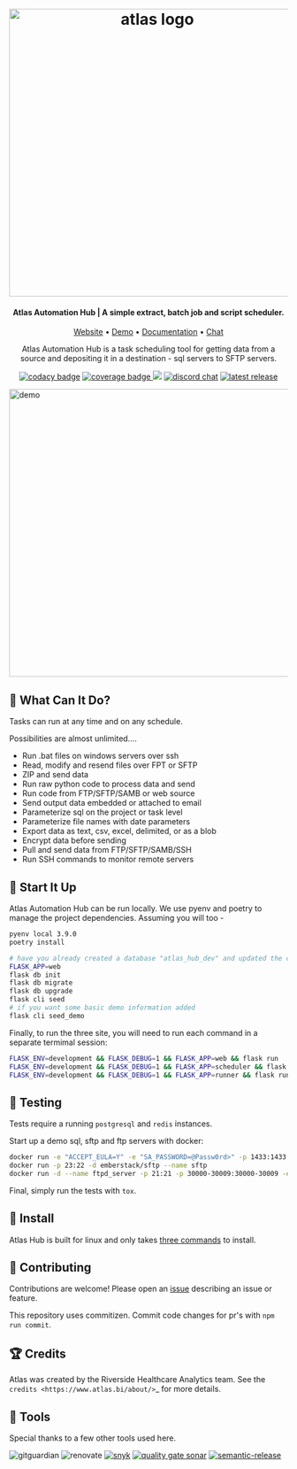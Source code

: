 

<h1 align="center">
    <br>
    <a href="https://www.atlas.bi">
        <img alt="atlas logo" src="https://raw.githubusercontent.com/atlas-bi/atlas-automation-hub/master/share/logo.png" width=520 />
    </a>
    <br>
</h1>

<h4 align="center">Atlas Automation Hub | A simple extract, batch job and script scheduler.</h4>

<p align="center">
    <a href="https://www.atlas.bi" target="_blank">Website</a> • <a href="https://atlas-hub.atlas.bi" target="_blank">Demo</a> • <a href="https://www.atlas.bi/docs/automation-hub/" target="_blank">Documentation</a> • <a href="https://discord.gg/hdz2cpygQD" target="_blank">Chat</a>
</p>

<p align="center">
Atlas Automation Hub is a task scheduling tool for getting data from a source and depositing it in a destination - sql servers to SFTP servers.
</p>

<p align="center">
    <a href="https://www.codacy.com/gh/atlas-bi/atlas-automation-hub/dashboard?utm_source=github.com&amp;utm_medium=referral&amp;utm_content=atlas-bi/atlas-automation-hub&amp;utm_campaign=Badge_Grade" target="_blank"><img alt="codacy badge" src="https://app.codacy.com/project/badge/Grade/4fcece7632434b7a98902bc1c02fed80" /></a>
<a href="https://codecov.io/gh/atlas-bi/atlas-automation-hub" target="_blank">
  <img alt="coverage badge" src="https://codecov.io/gh/atlas-bi/atlas-automation-hub/branch/main/graph/badge.svg"/>
</a>
<a href="https://github.com/atlas-bi/atlas-automation-hub/actions/workflows/test.yml" target="_blank"><img src="https://github.com/atlas-bi/atlas-automation-hub/actions/workflows/test.yml/badge.svg" /></a>
<a href="https://discord.gg/hdz2cpygQD"><img alt="discord chat" src="https://badgen.net/discord/online-members/hdz2cpygQD/" /></a>
<a href="https://github.com/atlas-bi/atlas-automation-hub/releases"><img alt="latest release" src="https://badgen.net/github/release/atlas-bi/atlas-automation-hub" /></a>
</p>

<img alt="demo" src="https://www.atlas.bi/static/img/automation-hub/dashboard.png" width=520 />

## :thinking: What Can It Do?

Tasks can run at any time and on any schedule.

Possibilities are almost unlimited....

- Run .bat files on windows servers over ssh
- Read, modify and resend files over FPT or SFTP
- ZIP and send data
- Run raw python code to process data and send
- Run code from FTP/SFTP/SAMB or web source
- Send output data embedded or attached to email
- Parameterize sql on the project or task level
- Parameterize file names with date parameters
- Export data as text, csv, excel, delimited, or as a blob
- Encrypt data before sending
- Pull and send data from FTP/SFTP/SAMB/SSH
- Run SSH commands to monitor remote servers


## :runner: Start It Up

Atlas Automation Hub can be run locally. We use pyenv and poetry to manage the project dependencies. Assuming you will too -

```bash
pyenv local 3.9.0
poetry install

# have you already created a database "atlas_hub_dev" and updated the config files?
FLASK_APP=web
flask db init
flask db migrate
flask db upgrade
flask cli seed
# if you want some basic demo information added
flask cli seed_demo
```

Finally, to run the three site, you will need to run each command in a separate termimal session:

```bash
FLASK_ENV=development && FLASK_DEBUG=1 && FLASK_APP=web && flask run
FLASK_ENV=development && FLASK_DEBUG=1 && FLASK_APP=scheduler && flask run --port=5001
FLASK_ENV=development && FLASK_DEBUG=1 && FLASK_APP=runner && flask run --port=5002
```

## :test_tube: Testing

Tests require a running `postgresql` and `redis` instances.

Start up a demo sql, sftp and ftp servers with docker:

```bash
docker run -e "ACCEPT_EULA=Y" -e "SA_PASSWORD=@Passw0rd>" -p 1433:1433 --name sql1 -h sql1  -d mcr.microsoft.com/mssql/server:2017-latest
docker run -p 23:22 -d emberstack/sftp --name sftp
docker run -d --name ftpd_server -p 21:21 -p 30000-30009:30000-30009 -e FTP_USER_NAME=demo -e FTP_USER_PASS=demo -e FTP_USER_HOME=/home/demo -e "PUBLICHOST=localhost" -e "ADDED_FLAGS=-d -d" stilliard/pure-ftpd
```

Final, simply run the tests with `tox`.

## :rocket: Install

Atlas Hub is built for linux and only takes [three commands](https://www.atlas.bi/docs/automation-hub/install/) to install.

## :gift: Contributing

Contributions are welcome! Please open an [issue](https://github.com/atlas-bi/atlas-automation-hub/issues) describing an issue or feature.

This repository uses commitizen. Commit code changes for pr's with `npm run commit`.


## :trophy: Credits

Atlas was created by the Riverside Healthcare Analytics team. See the `credits <https://www.atlas.bi/about/>`_ for more details.

## :wrench: Tools

Special thanks to a few other tools used here.

<img src="https://badgen.net/badge/icon/gitguardian?icon=gitguardian&label" alt="gitguardian"> <img src="https://img.shields.io/badge/renovate-configured-green?logo=renovatebot" alt="renovate"> <a href="https://snyk.io/test/github/atlas-bi/atlas-automation-hub"><img src="https://snyk.io/test/github/atlas-bi/atlas-automation-hub/badge.svg" alt="snyk" /></a> <a href="https://sonarcloud.io/summary/new_code?id=atlas-bi_atlas-automation-hub"><img src="https://sonarcloud.io/api/project_badges/measure?project=atlas-bi_atlas-automation-hub&metric=alert_status" alt="quality gate sonar" /></a> <a href="http://commitizen.github.io/cz-cli/"><a src="https://img.shields.io/badge/commitizen-friendly-brightgreen.svg" alt="commitizen"></a>
<a href="https://github.com/semantic-release/semantic-release"><img src="https://img.shields.io/badge/%20%20%F0%9F%93%A6%F0%9F%9A%80-semantic--release-e10079.svg" alt="semantic-release" /></a>
